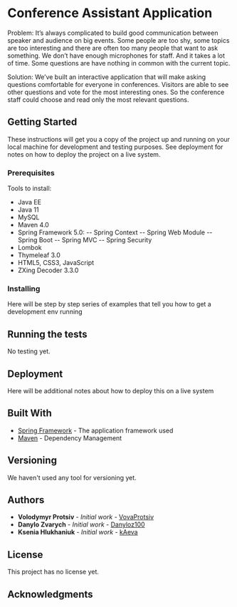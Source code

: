 # Conference Assistant Application

Problem: It’s always complicated to build good communication between speaker and audience on big events. Some people are too shy, some topics are too interesting and there are often too many people that want to ask something. We don’t have enough microphones for staff. And it takes a lot of time. Some questions are have nothing in common with the current topic.

Solution: 
We’ve built an interactive application that will make asking questions comfortable for everyone in conferences. Visitors are able to see other questions and vote for the most interesting ones. So the conference staff could choose and read only the most relevant questions.


## Getting Started

These instructions will get you a copy of the project up and running on your local machine for development and testing purposes. See deployment for notes on how to deploy the project on a live system.

### Prerequisites

Tools to install:
- Java EE
- Java 11
- MySQL 
- Maven 4.0
- Spring Framework 5.0:
-- Spring Context 
-- Spring Web Module
-- Spring Boot
-- Spring MVC
-- Spring Security
- Lombok 
- Thymeleaf 3.0
- HTML5, CSS3, JavaScript
- ZXing Decoder 3.3.0




### Installing

Here will be step by step series of examples that tell you how to get a development env running



## Running the tests

No testing yet.

## Deployment

Here will be additional notes about how to deploy this on a live system

## Built With

* [Spring Framework](https://docs.spring.io/spring/docs/current/spring-framework-reference/index.html) - The application framework used
* [Maven](https://maven.apache.org/) - Dependency Management


## Versioning

We haven't used any tool for versioning yet.

## Authors

* **Volodymyr Protsiv** - *Initial work* - [VovaProtsiv](https://github.com/VovaProtsiv)
* **Danylo Zvarych** - *Initial work* - [Danyloz100](https://github.com/Danyloz100)
* **Ksenia Hlukhaniuk** - *Initial work* - [kAeva](https://github.com/kAeva)


## License

This project has no license yet.

## Acknowledgments

